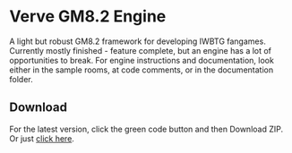# Verve GM8.2 Engine
A light but robust GM8.2 framework for developing IWBTG fangames.
Currently mostly finished - feature complete, but an engine has a lot of opportunities to break.
For engine instructions and documentation, look either in the sample rooms, at code comments, or in the documentation folder.

## Download
For the latest version, click the green code button and then Download ZIP. Or just [click here](https://github.com/iwVerve/Verve-GM8.2-Engine/archive/refs/heads/main.zip).
